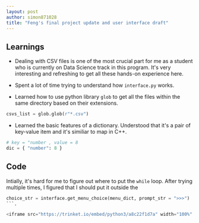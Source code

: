 ```yaml
---
layout: post
author: simon871028
title: "Feng's final project update and user interface draft"
---
```



## Learnings

* Dealing with CSV files is one of the most crucial part for me as a student who is currently on Data Science track in this program. It's very interesting and refreshing to get all these hands-on experience here.

* Spent a lot of time trying to understand how `interface.py` works.

* Learned how to use python library `glob` to get all the files within the same directory based on their extensions.

```python
csvs_list = glob.glob(r"*.csv")
```
* Learned the basic features of a dictionary. Understood that it's a pair of key-value item and it's similiar to map in C++.
  
```python
# key = "number , value = 8
dic = { "number": 8 }
```

## Code

Intially, it's hard for me to figure out where to put the `while` loop. After trying multiple times, I figured that I should put it outside the 
```python
choice_str = interface.get_menu_choice(menu_dict, prompt_str = ">>>")
```.

<iframe src="https://trinket.io/embed/python3/a8c22f1d7a" width="100%" height="356" frameborder="0" marginwidth="0" marginheight="0" allowfullscreen></iframe>
